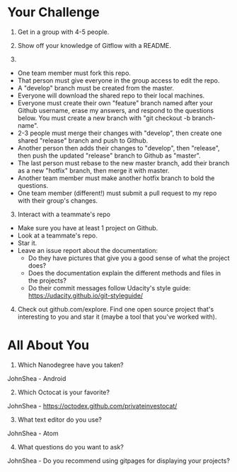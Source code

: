 # Your Challenge

1. Get in a group with 4-5 people.

2. Show off your knowledge of Gitflow with a README.
3.
  - One team member must fork this repo.
  - That person must give everyone in the group access to edit the repo.
  - A "develop" branch must be created from the master.
  - Everyone will download the shared repo to their local machines.
  - Everyone must create their own "feature" branch named after your Github username, erase my answers, and respond to the questions below. You must create a new branch with "git checkout -b branch-name".
  - 2-3 people must merge their changes with "develop", then create one shared "release" branch and push to Github.
  - Another person then adds their changes to "develop", then "release", then push the updated "release" branch to Github as "master".
  - The last person must rebase to the new master branch, add their branch as a new "hotfix" branch, then merge it with master.
  - Another team member must make another hotfix branch to bold the questions.
  - One team member (different!) must submit a pull request to my repo with their group's changes.

3. Interact with a teammate's repo

  - Make sure you have at least 1 project on Github.
  - Look at a teammate's repo.
  - Star it.
  - Leave an issue report about the documentation:
    - Do they have pictures that give you a good sense of what the project does?
    - Does the documentation explain the different methods and files in the projects?
    - Do their commit messages follow Udacity's style guide: https://udacity.github.io/git-styleguide/

4. Check out github.com/explore. Find one open source project that's interesting to you and star it (maybe a tool that you've worked with).


# All About You

1. Which Nanodegree have you taken?

  JohnShea - Android

2. Which Octocat is your favorite?

  JohnShea - https://octodex.github.com/privateinvestocat/

3. What text editor do you use?

  JohnShea - Atom

4. What questions do you want to ask?

  JohnShea - Do you recommend using gitpages for displaying your projects?
